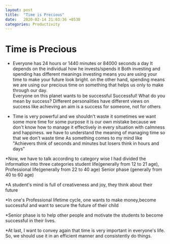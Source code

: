 ```yaml
---
layout: post
title:  "Time is Precious"
date:   2020-02-14 21:03:36 +0530
categories: Productivity
---
```


# Time is Precious<br> 
* Everyone has 24 hours or 1440 minutes or 84000 seconds a day
It depends on the individual how he invests/spends it
Both investing and spending has different meanings investing means you are using your time to make your future look bright. on the other hand, spending means we are using our precious time on something that helps
us only to make through our day.<br>
Everyone on this planet wants to be successful
Successful! What do you mean by success?
Different personalities have different views on success
like achieving  an aim is a success for someone, not for others<br>

* Time is very powerful and we  shouldn't  waste it
sometimes we want some more time for some purpose
it is our own mistake because we don't know how to manage it effectively
in every situation with calmness and happiness.
we have to understand the meaning of managing time
so that we don't  waste time
As something  comes to my mind like
"Achievers think of seconds and minutes but losers think in hours and days"<br>

*Now, we have to talk according to category wise
I had divided the information into three  categories
 student life(generally from 12 to 21 age),
Professional life(generally from 22 to 40 age)
Senior phase (generally from 40 to 60 age)

*A student's mind is full of creativeness and joy, they  think about their future 

*In one's Professional lifetime cycle, one wants to make money,become successful and want to secure the future
of their child

*Senior phase  is to help  other  people and motivate the students to become successful in their lives.

*At last, I want to convey again that time is very important in everyone's life. So, we  should use it in  an efficient manner and consistently do things.
